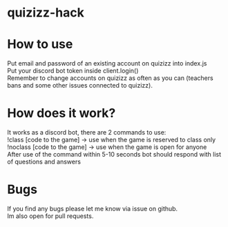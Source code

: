 # quizizz-hack <br>
# How to use<br>
Put email and password of an existing account on quizizz into index.js<br>
Put your discord bot token inside client.login()<br>
Remember to change accounts on quizizz as often as you can (teachers bans and some other issues connected to quizizz).<br>
# How does it work?<br>
It works as a discord bot, there are 2 commands to use: <br>
!class [code to the game] -> use when the game is reserved to class only<br>
!noclass [code to the game] -> use when the game is open for anyone<br>
After use of the command within 5-10 seconds bot should respond with list of questions and answers<br>
# Bugs <br>
If you find any bugs please let me know via issue on github.<br>
Im also open for pull requests.
